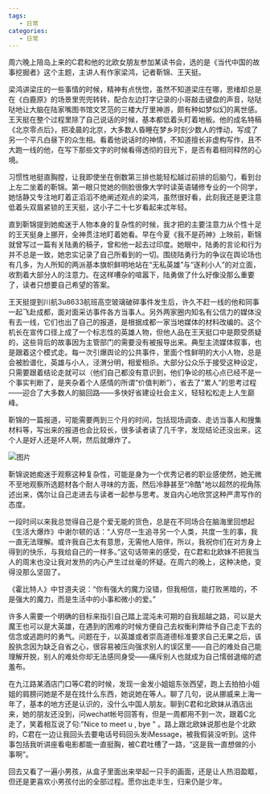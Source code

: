 ```yaml
---
tags:
   - 日常
categories:
   - 日常
---
```



周六晚上陪岛上来的C君和他的北欧女朋友参加某读书会，选的是《当代中国的故事挖掘者》这个主题，主讲人有作家梁鸿，记者靳锦、王天挺。

梁鸿讲梁庄的一些事情的时候，精神有点恍惚，虽然不知道梁庄在哪，思绪却总是在《白鹿原》的场景里兜兜转转，配合左边打字记录的小哥敲击键盘的声音，哒哒哒地让大脑在陆家嘴图书馆文艺范的三楼大厅里神游，颇有种如梦似幻的离世感。王天挺在整个过程里除了自己说话的时候，基本都低着头盯着地板。他的成名特稿《北京零点后》，把凌晨的北京，大多数人昏睡在梦乡时刻少数人的悸动，写成了另一个平凡白昼下的众生相。看着他说话时的神情，不知道擅长非虚构写作，且不大跑一线的他，在写下那些文字的时候看得透彻的目光下，是否有着相同释然的心境。

习惯性地挺直胸膛，让我即使坐在倒数第三排也能轻松越过前排的后脑勺，看到台上左二坐着的靳锦。第一眼只觉她的侧脸很像大学时读英语辅修专业的一个同学，她恬静又专注地盯着正滔滔不绝阐述观点的梁鸿，虽然很好看，此刻我还是更注意低着头双眉紧锁的王天挺，这小子二十七岁看起来忒年轻。

直到靳锦提到她痴迷于人物本身的复杂性的时候，我才把的主要注意力从个性十足的王天挺身上挪开，全神贯注地盯着她看。早在今夏《我不是药神》上映前，靳锦就曾写过一篇有关陆勇的稿子，曾和他一起去过印度。她眼中，陆勇的言论和行为并不总是一致，她忠实记录了自己所看到的一切。围绕陆勇行为的争议在舆论场也有几多，为人所知的两派基本旗帜鲜明地站在“无私英雄”与“逐利小人”的对立面，收割着大部分人的注意力。在这样嘈杂的喧嚣下，陆勇做了什么好像没那么重要了，读者只想要自己希望的答案。

王天挺提到川航3u8633航班高空玻璃破碎事件发生后，许久不赶一线的他和同事一起飞赴成都，面对面采访事件各方当事人。另外两家圈内知名有公信力的媒体没有去一线，它们也出了自己的报道，是根据成都一家当地媒体的材料改编的。这个机长在宣传口径上成了一个标志性的英雄人物，但他人品在王天挺口中是颇受质疑的，这些背后的故事因为主管部门的需要没有被报导出来。典型主流媒体叙事，也是跟着这个模式走。每一次引爆舆论的公共事件，里面个性鲜明的大小人物，总是会被脸谱化，英雄与小人，泾渭分明，相爱相杀。大部分公众乐于接受这种设定，只需要跟着结论走就可以（他们自己都没有意识到，他们争论的核心点已经不是一个事实判断了，是夹杂着个人感情的所谓“价值判断”），省去了“累人”的思考过程——迎合了大多数人的脑回路——多快好省建设社会主义，轻轻松松走上人生巅峰。

靳锦的一篇报道，可能需要两到三个月的时间，包括现场调查、走访当事人和搜集材料等，写出来的报道也会比较长，很多读者读了几千字，发现结论还没出来，这个人是好人还是坏人啊，然后就爆炸了。

![图片](https://tva1.sinaimg.cn/large/008i3skNgy1gsixuz1c6zj31ck0i9mzf.jpg)

靳锦说她痴迷于观察这种复杂性，可能是身为一个优秀记者的职业感使然，她无微不至地观察所选题材各个耐人寻味的方面，然后冷静甚至“冷酷"地以超然的视角陈述出来，偶尔让自己走进去与读者一起参与思考。发自内心地欣赏这种严肃写作的态度。

一段时间以来我总觉得自己是个爱无能的货色，总是在不同场合在脑海里回想起《生活大爆炸》中谢尔顿的话：“人穷尽一生追寻另一个人类，共度一生的事，我一直无法理解。或许我自己太有意思，无需他人陪伴，所以，我祝你们在对方身上得到的快乐，与我给自己的一样多。”这句话带来的感受，在C君和北欧妹不把我当人的周末也没让我对发热的内心产生过丝毫的怀疑。在周六的晚上，这种决绝，变得没那么坚固了。

《霍比特人》中甘道夫说：“你有强大的魔力没错，但我相信，能打败黑暗的，不是强大的魔力，而是生活中的小事和微小的爱。”

许多人需要一个明确的目标来指引自己踏上混沌未可期的自我超越之路，可以是大魔王也可以是大英雄，在遇到的困难的时候方便自己去权衡利弊给予自己走下去的信念或逃跑时的勇气。问题在于，以英雄或者崇高道德标准要求自己无果之后，该股执念因为缺乏自省之心，很容易被压向强求别人的误区里——自己的难处自己能理解开脱，别人的难处你却无法感同身受——痛斥别人也就成为自己懦弱退缩的遮羞布。

在九江路某酒店门口等C君的时候，发现一金发小姐姐东张西望，跑上去拍拍小姐姐的肩膀问她是不是在找什么东西，她说她在等人。聊了几句，说从挪威来上海一年了，基本的地方还是认识的，没什么中国人朋友。聊到C君和北欧妹从酒店出来，她的朋友还没到，问wechat帐号回答有，但是一周都用不到一次，跟着C北走了，笑着相互说了句:"Nice to meet u , bye " 。路上跟北欧妹说那也是个北欧的，C君在一边让我回头去要电话号码回头发iMessage，被我假装没听到。这件事包括我听讲座看电影都能一直挺胸，被C君吐槽了一路，“这是我一直想做的小事啊”。

回去又看了一遍小男孩，从盒子里面出来举起一只手的画面，还是让人热泪盈眶，但还是更喜欢小男孩付出的全部过程。愿你出走半生，归来仍是少年。
